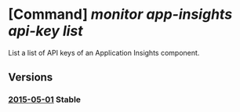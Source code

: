 # [Command] _monitor app-insights api-key list_

List a list of API keys of an Application Insights component.

## Versions

### [2015-05-01](/Resources/mgmt-plane/L3N1YnNjcmlwdGlvbnMve30vcmVzb3VyY2Vncm91cHMve30vcHJvdmlkZXJzL21pY3Jvc29mdC5pbnNpZ2h0cy9jb21wb25lbnRzL3t9L2FwaWtleXM=/2015-05-01.xml) **Stable**

<!-- mgmt-plane /subscriptions/{}/resourcegroups/{}/providers/microsoft.insights/components/{}/apikeys 2015-05-01 -->
